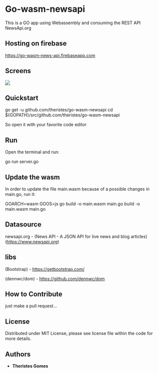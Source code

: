 # Go-wasm-newsapi

This is a GO app using Webassembly and consuming the REST API NewsApi.org


Hosting on firebase
------
https://go-wasm-news-api.firebaseapp.com

Screens
------------
<img src="https://github.com/theristes/go-wasm-newsapi/blob/master/20190212_170235.gif">


Quickstart
------
  go get -u github.com/theristes/go-wasm-newsapi
  cd ${GOPATH}/src/github.com/theristes/go-wasm-newsapi

So open it with your favorite code editor

Run
------
Open the terminal and run: 

  go run server.go
  

Update the wasm
------
In order to update the file main.wasm because of a possible changes in main.go, run it:

GOARCH=wasm GOOS=js go build -o main.wasm main.go build -o main.wasm main.go     


Datasource
------
newsapi.org - (News API - A JSON API for live news and blog articles)
(https://www.newsapi.org)


libs
------
(Bootstrap) - https://getbootstrap.com/ 

(dennwc/dom) -  https://github.com/dennwc/dom


How to Contribute
------
just make a pull request...


License
------
Distributed under MIT License, please see license file within the code for more details.

## Authors

* **Theristes Gomes**



